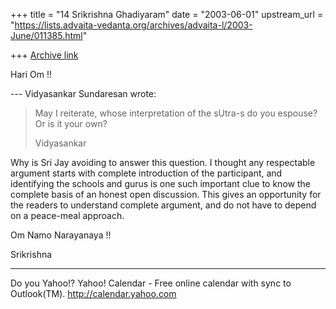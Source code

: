 +++
title = "14 Srikrishna Ghadiyaram"
date = "2003-06-01"
upstream_url = "https://lists.advaita-vedanta.org/archives/advaita-l/2003-June/011385.html"

+++
[Archive link](https://lists.advaita-vedanta.org/archives/advaita-l/2003-June/011385.html)

Hari Om !!

--- Vidyasankar Sundaresan <svidyasankar at hotmail.com>
wrote:
> 
> May I reiterate, whose interpretation of the sUtra-s
> do you espouse? Or is 
> it your own?
> 
> Vidyasankar
> 

Why is Sri Jay avoiding to answer this question. I
thought any respectable argument starts with complete
introduction of the participant, and identifying the
schools and gurus is one such important clue to know
the complete basis of an honest open discussion. This
gives an opportunity for the readers to understand
complete argument, and do not have to depend on a
peace-meal approach.

Om Namo Narayanaya !!

Srikrishna


__________________________________
Do you Yahoo!?
Yahoo! Calendar - Free online calendar with sync to Outlook(TM).
http://calendar.yahoo.com

